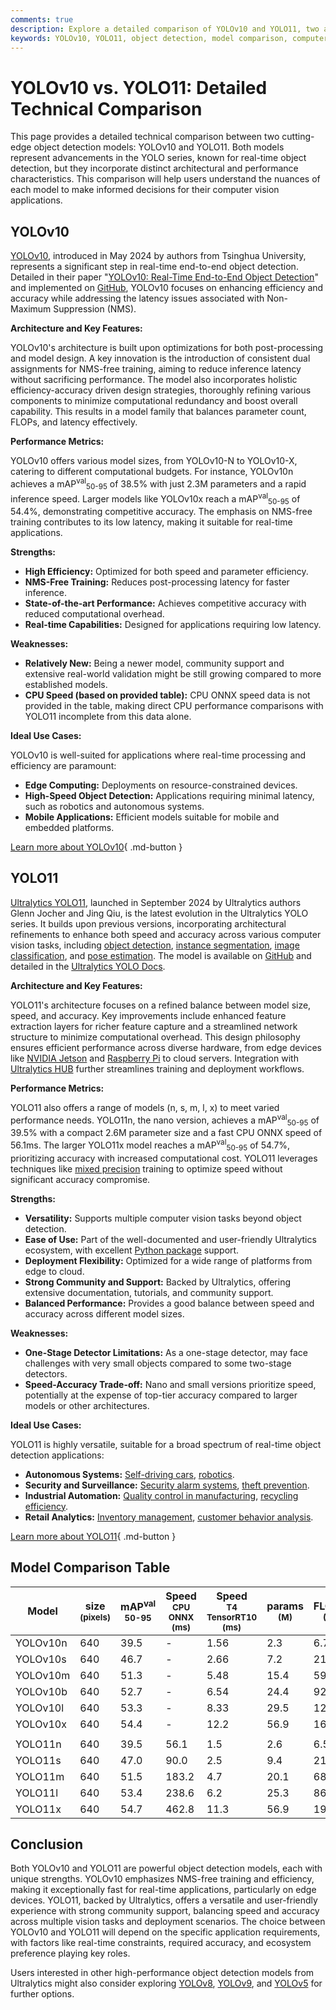 ```yaml
---
comments: true
description: Explore a detailed comparison of YOLOv10 and YOLO11, two advanced object detection models. Understand their performance, strengths, and ideal use cases.
keywords: YOLOv10, YOLO11, object detection, model comparison, computer vision, real-time detection, NMS-free training, Ultralytics models, edge computing, accuracy vs speed
---
```


# YOLOv10 vs. YOLO11: Detailed Technical Comparison

This page provides a detailed technical comparison between two cutting-edge object detection models: YOLOv10 and YOLO11. Both models represent advancements in the YOLO series, known for real-time object detection, but they incorporate distinct architectural and performance characteristics. This comparison will help users understand the nuances of each model to make informed decisions for their computer vision applications.

<script async src="https://cdn.jsdelivr.net/npm/chart.js"></script>
<script defer src="../../javascript/benchmark.js"></script>

<canvas id="modelComparisonChart" width="1024" height="400" active-models='["YOLOv10", "YOLO11"]'></canvas>

## YOLOv10

[YOLOv10](https://docs.ultralytics.com/models/yolov10/), introduced in May 2024 by authors from Tsinghua University, represents a significant step in real-time end-to-end object detection. Detailed in their paper "[YOLOv10: Real-Time End-to-End Object Detection](https://arxiv.org/abs/2405.14458)" and implemented on [GitHub](https://github.com/THU-MIG/yolov10), YOLOv10 focuses on enhancing efficiency and accuracy while addressing the latency issues associated with Non-Maximum Suppression (NMS).

**Architecture and Key Features:**

YOLOv10's architecture is built upon optimizations for both post-processing and model design. A key innovation is the introduction of consistent dual assignments for NMS-free training, aiming to reduce inference latency without sacrificing performance. The model also incorporates holistic efficiency-accuracy driven design strategies, thoroughly refining various components to minimize computational redundancy and boost overall capability. This results in a model family that balances parameter count, FLOPs, and latency effectively.

**Performance Metrics:**

YOLOv10 offers various model sizes, from YOLOv10-N to YOLOv10-X, catering to different computational budgets. For instance, YOLOv10n achieves a mAP<sup>val</sup><sub>50-95</sub> of 38.5% with just 2.3M parameters and a rapid inference speed. Larger models like YOLOv10x reach a mAP<sup>val</sup><sub>50-95</sub> of 54.4%, demonstrating competitive accuracy. The emphasis on NMS-free training contributes to its low latency, making it suitable for real-time applications.

**Strengths:**

- **High Efficiency:** Optimized for both speed and parameter efficiency.
- **NMS-Free Training:** Reduces post-processing latency for faster inference.
- **State-of-the-art Performance:** Achieves competitive accuracy with reduced computational overhead.
- **Real-time Capabilities:** Designed for applications requiring low latency.

**Weaknesses:**

- **Relatively New:** Being a newer model, community support and extensive real-world validation might be still growing compared to more established models.
- **CPU Speed (based on provided table):** CPU ONNX speed data is not provided in the table, making direct CPU performance comparisons with YOLO11 incomplete from this data alone.

**Ideal Use Cases:**

YOLOv10 is well-suited for applications where real-time processing and efficiency are paramount:

- **Edge Computing:** Deployments on resource-constrained devices.
- **High-Speed Object Detection:** Applications requiring minimal latency, such as robotics and autonomous systems.
- **Mobile Applications:** Efficient models suitable for mobile and embedded platforms.

[Learn more about YOLOv10](https://docs.ultralytics.com/models/yolov10/){ .md-button }

## YOLO11

[Ultralytics YOLO11](https://docs.ultralytics.com/models/yolo11/), launched in September 2024 by Ultralytics authors Glenn Jocher and Jing Qiu, is the latest evolution in the Ultralytics YOLO series. It builds upon previous versions, incorporating architectural refinements to enhance both speed and accuracy across various computer vision tasks, including [object detection](https://www.ultralytics.com/glossary/object-detection), [instance segmentation](https://www.ultralytics.com/glossary/instance-segmentation), [image classification](https://docs.ultralytics.com/tasks/classify/), and [pose estimation](https://docs.ultralytics.com/tasks/pose/). The model is available on [GitHub](https://github.com/ultralytics/ultralytics) and detailed in the [Ultralytics YOLO Docs](https://docs.ultralytics.com/).

**Architecture and Key Features:**

YOLO11's architecture focuses on a refined balance between model size, speed, and accuracy. Key improvements include enhanced feature extraction layers for richer feature capture and a streamlined network structure to minimize computational overhead. This design philosophy ensures efficient performance across diverse hardware, from edge devices like [NVIDIA Jetson](https://docs.ultralytics.com/guides/nvidia-jetson/) and [Raspberry Pi](https://docs.ultralytics.com/guides/raspberry-pi/) to cloud servers. Integration with [Ultralytics HUB](https://www.ultralytics.com/hub) further streamlines training and deployment workflows.

**Performance Metrics:**

YOLO11 also offers a range of models (n, s, m, l, x) to meet varied performance needs. YOLO11n, the nano version, achieves a mAP<sup>val</sup><sub>50-95</sub> of 39.5% with a compact 2.6M parameter size and a fast CPU ONNX speed of 56.1ms. The larger YOLO11x model reaches a mAP<sup>val</sup><sub>50-95</sub> of 54.7%, prioritizing accuracy with increased computational cost. YOLO11 leverages techniques like [mixed precision](https://www.ultralytics.com/glossary/mixed-precision) training to optimize speed without significant accuracy compromise.

**Strengths:**

- **Versatility:** Supports multiple computer vision tasks beyond object detection.
- **Ease of Use:** Part of the well-documented and user-friendly Ultralytics ecosystem, with excellent [Python package](https://pypi.org/project/ultralytics/) support.
- **Deployment Flexibility:** Optimized for a wide range of platforms from edge to cloud.
- **Strong Community and Support:** Backed by Ultralytics, offering extensive documentation, tutorials, and community support.
- **Balanced Performance:** Provides a good balance between speed and accuracy across different model sizes.

**Weaknesses:**

- **One-Stage Detector Limitations:** As a one-stage detector, may face challenges with very small objects compared to some two-stage detectors.
- **Speed-Accuracy Trade-off:** Nano and small versions prioritize speed, potentially at the expense of top-tier accuracy compared to larger models or other architectures.

**Ideal Use Cases:**

YOLO11 is highly versatile, suitable for a broad spectrum of real-time object detection applications:

- **Autonomous Systems:** [Self-driving cars](https://www.ultralytics.com/solutions/ai-in-self-driving), [robotics](https://www.ultralytics.com/glossary/robotics).
- **Security and Surveillance:** [Security alarm systems](https://www.ultralytics.com/blog/security-alarm-system-projects-with-ultralytics-yolov8), [theft prevention](https://www.ultralytics.com/blog/computer-vision-for-theft-prevention-enhancing-security).
- **Industrial Automation:** [Quality control in manufacturing](https://www.ultralytics.com/solutions/ai-in-manufacturing), [recycling efficiency](https://www.ultralytics.com/blog/recycling-efficiency-the-power-of-vision-ai-in-automated-sorting).
- **Retail Analytics:** [Inventory management](https://www.ultralytics.com/blog/ai-for-smarter-retail-inventory-management), [customer behavior analysis](https://www.ultralytics.com/blog/achieving-retail-efficiency-with-ai).

[Learn more about YOLO11](https://docs.ultralytics.com/models/yolo11/){ .md-button }

## Model Comparison Table

| Model    | size<br><sup>(pixels) | mAP<sup>val<br>50-95 | Speed<br><sup>CPU ONNX<br>(ms) | Speed<br><sup>T4 TensorRT10<br>(ms) | params<br><sup>(M) | FLOPs<br><sup>(B) |
|----------|-----------------------|----------------------|--------------------------------|-------------------------------------|--------------------|-------------------|
| YOLOv10n | 640                   | 39.5                 | -                              | 1.56                                | 2.3                | 6.7               |
| YOLOv10s | 640                   | 46.7                 | -                              | 2.66                                | 7.2                | 21.6              |
| YOLOv10m | 640                   | 51.3                 | -                              | 5.48                                | 15.4               | 59.1              |
| YOLOv10b | 640                   | 52.7                 | -                              | 6.54                                | 24.4               | 92.0              |
| YOLOv10l | 640                   | 53.3                 | -                              | 8.33                                | 29.5               | 120.3             |
| YOLOv10x | 640                   | 54.4                 | -                              | 12.2                                | 56.9               | 160.4             |
|          |                       |                      |                                |                                     |                    |                   |
| YOLO11n  | 640                   | 39.5                 | 56.1                           | 1.5                                 | 2.6                | 6.5               |
| YOLO11s  | 640                   | 47.0                 | 90.0                           | 2.5                                 | 9.4                | 21.5              |
| YOLO11m  | 640                   | 51.5                 | 183.2                          | 4.7                                 | 20.1               | 68.0              |
| YOLO11l  | 640                   | 53.4                 | 238.6                          | 6.2                                 | 25.3               | 86.9              |
| YOLO11x  | 640                   | 54.7                 | 462.8                          | 11.3                                | 56.9               | 194.9             |

## Conclusion

Both YOLOv10 and YOLO11 are powerful object detection models, each with unique strengths. YOLOv10 emphasizes NMS-free training and efficiency, making it exceptionally fast for real-time applications, particularly on edge devices. YOLO11, backed by Ultralytics, offers a versatile and user-friendly experience with strong community support, balancing speed and accuracy across multiple vision tasks and deployment scenarios. The choice between YOLOv10 and YOLO11 will depend on the specific application requirements, with factors like real-time constraints, required accuracy, and ecosystem preference playing key roles.

Users interested in other high-performance object detection models from Ultralytics might also consider exploring [YOLOv8](https://docs.ultralytics.com/models/yolov8/), [YOLOv9](https://docs.ultralytics.com/models/yolov9/), and [YOLOv5](https://docs.ultralytics.com/models/yolov5/) for further options.
